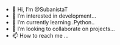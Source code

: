 - 👋 Hi, I’m @SubanistaT
- 👀 I’m interested in development...
- 🌱 I’m currently learning .Python..
- 💞️ I’m looking to collaborate on projects...
- 📫 How to reach me ...

<!---
SubanistaT/SubanistaT is a ✨ special ✨ repository because its `README.md` (this file) appears on your GitHub profile.
You can click the Preview link to take a look at your changes.
--->
